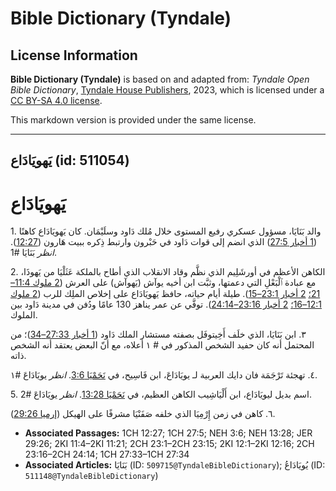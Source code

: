 # Bible Dictionary (Tyndale)

## License Information

**Bible Dictionary (Tyndale)** is based on and adapted from: _Tyndale Open Bible Dictionary_, [Tyndale House Publishers](https://tyndaleopenresources.com/), 2023, which is licensed under a [CC BY-SA 4.0 license](https://creativecommons.org/licenses/by-sa/4.0/legalcode.en).

This markdown version is provided under the same license.



--------------------------------

## يَهويَادَاع (id: 511054)

يَهويَادَاع
===========

1\. والد بَنَايَا، مسؤول عسكري رفيع المستوى خلال مُلك دَاود وسلَيْمَان. كان يَهويَادَاع كاهنًا ([1 أخبار 27:5](https://ref.ly/1Chr27:5)) الذي انضم إلى قوات دَاود في حَبْرون وارتبط ذِكره ببيت هَارون ([12:27](https://ref.ly/1Chr12:27)). *انظر* بَنَايَا \#1.

2\. الكاهن الأعظم في أورشَلِيم الذي نظَّم وقاد الانقلاب الذي أطاح بالملكة عَثَلْيَا من يَهوذَا، مع عبادة ٱلْبَعْلِ التي دعمتها، وثبَّت ابن أخيه يوآش (يَهوآش) على العرش ([2 ملوك 11:4–21؛](https://ref.ly/2Kgs11:4-2Kgs11:21) [2 أخبار 23:1–15](https://ref.ly/2Chr23:1-2Chr23:15)). طيلة أيام حياته، حافظ يَهويَادَاع على إخلاص الملِك للرب ([2 ملوك 12:1–16؛](https://ref.ly/2Kgs12:1-2Kgs12:16) [2 أخبار 23:16–24:14](https://ref.ly/2Chr23:16-2Chr24:14)). توفَّي عن عمر يناهز 130 عامًا ودُفن في مدينة دَاود بين الملوك.

٣. ابن بَنَايَا، الذي خلَف أَخِيتوفَل بصفته مستشار الملك دَاود ([1 أخبار 27:33–34](https://ref.ly/1Chr27:33-1Chr27:34))؛ من المحتمل أنه كان حفيد الشخص المذكور في \# ١ أعلاه، مع أنّ البعض يعتقد أنه الشخص ذاته.

٤. تهجئة تَرْجَمَة فان دايك العربية لـ يويَادَاعَ، ابن فَاسِيح، في [نَحَمْيَا 3:6](https://ref.ly/Neh3:6). *انظر* يويَادَاعَ \#١.

5\. اسم بديل ليويَادَاع، ابن أَلْيَاشِيب الكاهن العظيم، في [نَحَمْيَا 13:28](https://ref.ly/Neh13:28). *انظر* يويَادَاعَ \#2.

٦. كاهن في زمن إِرْمِيَا الذي خلفه صَفَنْيَا مشرفًا على الهيكل ([إرميا 29:26](https://ref.ly/Jer29:26)).

* **Associated Passages:** 1CH 12:27; 1CH 27:5; NEH 3:6; NEH 13:28; JER 29:26; 2KI 11:4–2KI 11:21; 2CH 23:1–2CH 23:15; 2KI 12:1–2KI 12:16; 2CH 23:16–2CH 24:14; 1CH 27:33–1CH 27:34
* **Associated Articles:** بَنَايَا (ID: `509715@TyndaleBibleDictionary`);  يُويَادَاعُ (ID: `511148@TyndaleBibleDictionary`)

